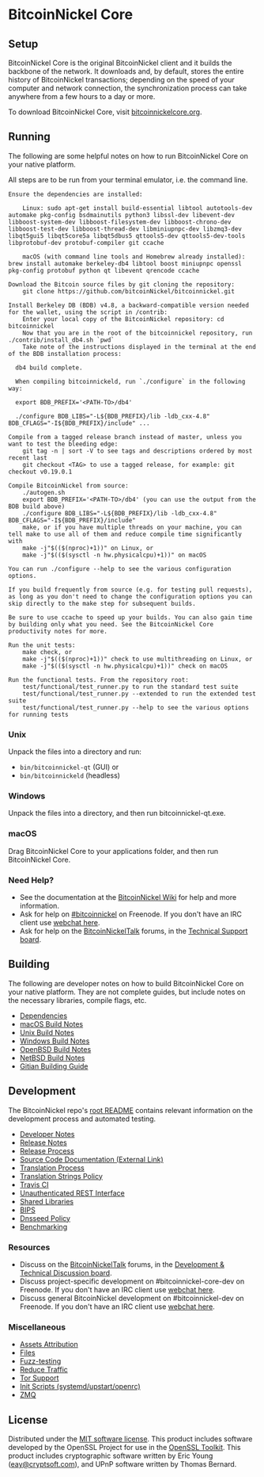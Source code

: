 BitcoinNickel Core
=============

Setup
---------------------
BitcoinNickel Core is the original BitcoinNickel client and it builds the backbone of the network. It downloads and, by default, stores the entire history of BitcoinNickel transactions; depending on the speed of your computer and network connection, the synchronization process can take anywhere from a few hours to a day or more.

To download BitcoinNickel Core, visit [bitcoinnickelcore.org](https://bitcoinnickelcore.org/en/releases/).

Running
---------------------
The following are some helpful notes on how to run BitcoinNickel Core on your native platform.

All steps are to be run from your terminal emulator, i.e. the command line.

    Ensure the dependencies are installed:

        Linux: sudo apt-get install build-essential libtool autotools-dev automake pkg-config bsdmainutils python3 libssl-dev libevent-dev libboost-system-dev libboost-filesystem-dev libboost-chrono-dev libboost-test-dev libboost-thread-dev libminiupnpc-dev libzmq3-dev libqt5gui5 libqt5core5a libqt5dbus5 qttools5-dev qttools5-dev-tools libprotobuf-dev protobuf-compiler git ccache

        macOS (with command line tools and Homebrew already installed): brew install automake berkeley-db4 libtool boost miniupnpc openssl pkg-config protobuf python qt libevent qrencode ccache

    Download the Bitcoin source files by git cloning the repository:
        git clone https://github.com/bitcoinNickel/bitcoinnickel.git

    Install Berkeley DB (BDB) v4.8, a backward-compatible version needed for the wallet, using the script in /contrib:
        Enter your local copy of the BitcoinNickel repository: cd bitcoinnickel
        Now that you are in the root of the bitcoinnickel repository, run ./contrib/install_db4.sh `pwd`
        Take note of the instructions displayed in the terminal at the end of the BDB installation process:

      db4 build complete.

      When compiling bitcoinnickeld, run `./configure` in the following way:

      export BDB_PREFIX='<PATH-TO>/db4'

      ./configure BDB_LIBS="-L${BDB_PREFIX}/lib -ldb_cxx-4.8" BDB_CFLAGS="-I${BDB_PREFIX}/include" ...

    Compile from a tagged release branch instead of master, unless you want to test the bleeding edge:
        git tag -n | sort -V to see tags and descriptions ordered by most recent last
        git checkout <TAG> to use a tagged release, for example: git checkout v0.19.0.1

    Compile BitcoinNickel from source:
        ./autogen.sh
        export BDB_PREFIX='<PATH-TO>/db4' (you can use the output from the BDB build above)
        ./configure BDB_LIBS="-L${BDB_PREFIX}/lib -ldb_cxx-4.8" BDB_CFLAGS="-I${BDB_PREFIX}/include"
        make, or if you have multiple threads on your machine, you can tell make to use all of them and reduce compile time significantly with
        make -j"$(($(nproc)+1))" on Linux, or
        make -j"$(($(sysctl -n hw.physicalcpu)+1))" on macOS

    You can run ./configure --help to see the various configuration options.

    If you build frequently from source (e.g. for testing pull requests), as long as you don't need to change the configuration options you can skip directly to the make step for subsequent builds.

    Be sure to use ccache to speed up your builds. You can also gain time by building only what you need. See the BitcoinNickel Core productivity notes for more.

    Run the unit tests:
        make check, or
        make -j"$(($(nproc)+1))" check to use multithreading on Linux, or
        make -j"$(($(sysctl -n hw.physicalcpu)+1))" check on macOS

    Run the functional tests. From the repository root:
        test/functional/test_runner.py to run the standard test suite
        test/functional/test_runner.py --extended to run the extended test suite
        test/functional/test_runner.py --help to see the various options for running tests


### Unix

Unpack the files into a directory and run:

- `bin/bitcoinnickel-qt` (GUI) or
- `bin/bitcoinnickeld` (headless)

### Windows

Unpack the files into a directory, and then run bitcoinnickel-qt.exe.

### macOS

Drag BitcoinNickel Core to your applications folder, and then run BitcoinNickel Core.

### Need Help?

* See the documentation at the [BitcoinNickel Wiki](https://en.bitcoinnickel.it/wiki/Main_Page)
for help and more information.
* Ask for help on [#bitcoinnickel](http://webchat.freenode.net?channels=bitcoinnickel) on Freenode. If you don't have an IRC client use [webchat here](http://webchat.freenode.net?channels=bitcoinnickel).
* Ask for help on the [BitcoinNickelTalk](https://bitcoinnickeltalk.org/) forums, in the [Technical Support board](https://bitcoinnickeltalk.org/index.php?board=4.0).

Building
---------------------
The following are developer notes on how to build BitcoinNickel Core on your native platform. They are not complete guides, but include notes on the necessary libraries, compile flags, etc.

- [Dependencies](doc/dependencies.md)
- [macOS Build Notes](doc/build-osx.md)
- [Unix Build Notes](doc/build-unix.md)
- [Windows Build Notes](doc/build-windows.md)
- [OpenBSD Build Notes](doc/build-openbsd.md)
- [NetBSD Build Notes](doc/build-netbsd.md)
- [Gitian Building Guide](doc/gitian-building.md)

Development
---------------------
The BitcoinNickel repo's [root README](/README.md) contains relevant information on the development process and automated testing.

- [Developer Notes](doc/developer-notes.md)
- [Release Notes](doc/release-notes.md)
- [Release Process](doc/release-process.md)
- [Source Code Documentation (External Link)](https://dev.visucore.com/bitcoinnickel/doxygen/)
- [Translation Process](doc/translation_process.md)
- [Translation Strings Policy](doc/translation_strings_policy.md)
- [Travis CI](doc/travis-ci.md)
- [Unauthenticated REST Interface](doc/REST-interface.md)
- [Shared Libraries](doc/shared-libraries.md)
- [BIPS](doc/bips.md)
- [Dnsseed Policy](doc/dnsseed-policy.md)
- [Benchmarking](doc/benchmarking.md)

### Resources
* Discuss on the [BitcoinNickelTalk](https://bitcoinnickeltalk.org/) forums, in the [Development & Technical Discussion board](https://bitcoinnickeltalk.org/index.php?board=6.0).
* Discuss project-specific development on #bitcoinnickel-core-dev on Freenode. If you don't have an IRC client use [webchat here](http://webchat.freenode.net/?channels=bitcoinnickel-core-dev).
* Discuss general BitcoinNickel development on #bitcoinnickel-dev on Freenode. If you don't have an IRC client use [webchat here](http://webchat.freenode.net/?channels=bitcoinnickel-dev).

### Miscellaneous
- [Assets Attribution](doc/assets-attribution.md)
- [Files](doc/files.md)
- [Fuzz-testing](doc/fuzzing.md)
- [Reduce Traffic](doc/reduce-traffic.md)
- [Tor Support](doc/tor.md)
- [Init Scripts (systemd/upstart/openrc)](doc/init.md)
- [ZMQ](doc/zmq.md)

License
---------------------
Distributed under the [MIT software license](/COPYING).
This product includes software developed by the OpenSSL Project for use in the [OpenSSL Toolkit](https://www.openssl.org/). This product includes
cryptographic software written by Eric Young ([eay@cryptsoft.com](mailto:eay@cryptsoft.com)), and UPnP software written by Thomas Bernard.
